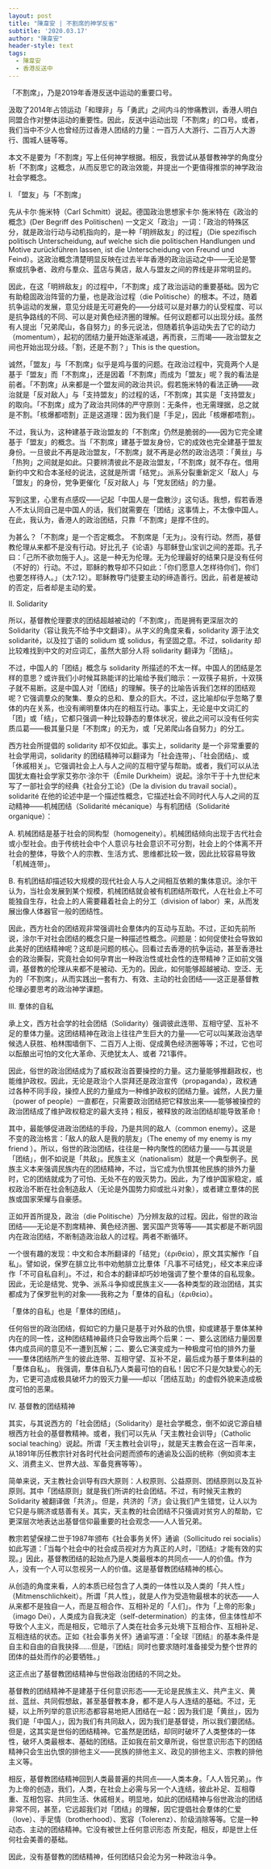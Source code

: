 ```yaml
---
layout: post
title: "陳韋安 | 不割席的神学反省"
subtitle: '2020.03.17'
author: "陳韋安"
header-style: text
tags:
  - 陳韋安
  - 香港反送中
---
```


「不割席」，乃是2019年香港反送中运动的重要口号。 

汲取了2014年占领运动「和理非」与「勇武」之间内斗的惨痛教训，香港人明白同盟合作对整体运动的重要性。因此，反送中运动出现「不割席」的口号。或者，我们当中不少人也曾经历过香港人团结的力量：一百万人大游行、二百万人大游行、围城人链等等。 

本文不是要为「不割席」写上任何神学根据。相反，我尝试从基督教神学的角度分析「不割席」这概念，从而反思它的政治效能，并提出一个更值得推崇的神学政治社会学概念。 

I. 「盟友」与「不割席」

先从卡尔·施米特（Carl Schmitt）说起。德国政治思想家卡尔·施米特在《政治的概念》(Der Begriff des Politischen) 一文定义「政治」一词：「政治的特殊区分，就是政治行动与动机指向的，是一种「明辨敌友」的过程」（Die spezifisch politisch Unterscheidung, auf welche sich die politischen Handlungen und Motive zurückführen lassen, ist die Unterscheidung von Freund und Feind）。这政治概念清楚明显反映在过去半年香港的政治运动之中——无论是警察或抗争者、政府与羣众、蓝店与黄店，敌人与盟友之间的界线是非常明显的。 

因此，在这「明辨敌友」的过程中，「不割席」成了政治运动的重要基础。因为它有助稳固政治阵营的力量，也是政治过程（die Politische）的根本。不过，随着抗争运动的发展，意见分歧是无可避免的——分歧可以是对暴力的认受程度、可以是抗争路线的不同、可以是对黄色经济圈的理解。任何议题都可以出现分歧。虽然有人提出「兄弟爬山，各自努力」的多元说法，但随着抗争运动失去了它的动力（momentum），起初的团结力量开始逐渐减退，再而衰，三而竭——政治盟友之间也开始出现分歧。「割，还是不割？」This is the question。 

诚然，「盟友」与「不割席」似乎是鸡与蛋的问题。在政治过程中，究竟两个人是基于「盟友」而「不割席」，还是因着「不割席」而成为「盟友」呢？我的看法是前者。「不割席」从来都是一个盟友间的政治共识。假若施米特的看法正确——政治就是「反对敌人」与「支持盟友」的过程的话，「不割席」其实是「支持盟友」的取向。「不割席」成为了政治共同体的严守原则：无条件，也无需理据，总之就是不割。「核爆都唔割」正是这道理：因为我们是「手足」，因此「核爆都唔割」。 

不过，我认为，这种建基于政治盟友的「不割席」仍然是脆弱的——因为它完全建基于「盟友」的概念。当「不割席」建基于盟友身份，它的成效也完全建基于盟友身份。一旦彼此不再是政治盟友，「不割席」就不再是必然的政治选项：「黄丝」与「热狗」之间就是如此。只要辨清彼此不是政治盟友，「不割席」就不存在。借用新约中文和合本圣经的说法，这就是所谓「结党」。派系分裂重新定义「敌人」与「盟友」的身份，党争更催化「反对敌人」与「党友团结」的力量。 

写到这里，心里有点感叹——记起「中国人是一盘散沙」这句话。我想，假若香港人不太认同自己是中国人的话，我们就需要在「团结」这事情上，不太像中国人。在此，我认为，香港人的政治团结，只靠「不割席」是撑不住的。

为甚么？「不割席」是一个否定概念。 不割席是「无为」。没有行动。然而，基督教伦理从来都不是没有行动。好比孔子《论语》与耶稣登山宝训之间的差距。孔子曰：「己所不欲勿施于人」。这是一种无为伦理。无为伦理最好的结果只是没有任何（不好的）行动。不过，耶稣的教导却不只如此：「你们愿意人怎样待你们，你们也要怎样待人。」（太7:12）。耶稣教导门徒要主动的缔造善行。因此，前者是被动的否定，后者却是主动的爱。 

II. Solidarity

所以，基督教伦理要求的团结超越被动的「不割席」，而是拥有更深层次的 Solidarity（容让我先不给予中文翻译）。从字义的角度来看，solidarity 源于法文 solidarité，以及拉丁语的 solidum 或 solidus，有坚固之意。不过，solidarity 却比较难找到中文的对应词汇，虽然大部分人将 solidarity 翻译为「团结」。 

不过，中国人的「团结」概念与 solidarity 所描述的不太一样。中国人的团结是怎样的意思？或许我们小时候耳熟能详的比喻给予我们暗示：一双筷子易折，十双筷子就不易断。这是中国人对「团结」的理解。筷子的比喻告诉我们怎样的团结观呢？它强调羣众的聚集、羣众的总和、羣众的巨大。不过，这比喻却似乎忽略了羣体的内在关系，也没有阐明羣体内在的相互行动。事实上，无论是中文词汇的「团」或「结」，它都只强调一种比较静态的羣体状况，彼此之间可以没有任何实质瓜葛——极其量只是「不割席」的无为，或「兄弟爬山各自努力」的分工。 

西方社会所提倡的 solidarity 却不仅如此。事实上，solidarity 是一个非常重要的社会学用词，solidarity 的团结精神可以翻译为「社会连带」、「社会团结」、或「休戚相关」。它强调社会上人与人之间的互相守望与帮助。或者，我们可以从法国犹太裔社会学家艾弥尔·涂尔干（Émile Durkheim）说起。涂尔干于十九世纪末写了一部社会学的经典《社会分工论》（De la division du travail social）。solidarité 在他的论述中是一个描述性概念，它描述社会不同时代人与人之间的互动精神——机械团结（Solidarité mécanique）与有机团结（Solidarité organique）： 

A. 机械团结是基于社会的同构型（homogeneity）。机械团结倾向出现于古代社会或小型社会。由于传统社会中个人意识与社会意识不可分割，社会上的个体离不开社会的整体，导致个人的宗教、生活方式、思维都比较一致，因此比较容易导致「机械连带」。 

B. 有机团结却描述较大规模的现代社会人与人之间相互依赖的集体意识。涂尔干认为，当社会发展到某个规模，机械团结就会被有机团结所取代，人在社会上不可能独自生存，社会上的人需要藉着社会上的分工（division of labor）来，从而发展出像人体器官一般的团结性。 

因此，西方社会的团结观非常强调社会羣体内的互动与互助。不过，正如先前所说，涂尔干对社会团结的概念只是一种描述性概念。问题是：如何促使社会导致如此美好的团结精神呢？这却是问题的核心。回看过去香港的抗争运动，甚至香港社会的政治撕裂，究竟社会如何孕育出一种政治性或社会性的连带精神？正如前文强调，基督教的伦理从来都不是被动、无为的。因此，如何能够超越被动、空泛、无为的「不割席」，从而实践出一套有力、有效、主动的社会团结——这正是基督教伦理必要思考的政治神学课题。 

III. 羣体的自私

承上文，西方社会学的社会团结（Solidarity）强调彼此连带、互相守望、互补不足的羣体力量。这团结精神在政治上往往产生巨大的力量——它可以叫某政治选举候选人获胜、柏林围墙倒下、二百万人上街、促成黄色经济圈等等；不过，它也可以酝酿出可怕的文化大革命、灭绝犹太人、或者 721事件。 

因此，俗世的政治团结成为了威权政治首要操控的力量。这力量能够推翻政权，也能维护政权。因此，无论是政治个人崇拜还是政治宣传（propaganda），政权通过各种不同手段，操控人民的力量成为一种维护政权的团结力量。诚然，人民力量（power of people）一直都在，只需要政治团结把它释放出来——能够被操控的政治团结成了维护政权稳定的最大支持；相反，被释放的政治团结却能导致革命！ 

其中，最能够促进政治团结的手段，乃是共同的敌人（common enemy）。这是不变的政治格言：「敌人的敌人是我的朋友」（The enemy of my enemy is my friend ）。所以，俗世的政治团结，往往是一种内聚性的团结力量——与其说是「团结」，倒不如说是「共敌」。民族主义（nationalism）就是一个典型例子。民族主义本来强调民族内在的团结精神，不过，当它成为仇恨其他民族的排外力量时，它的团结就成为了可怕、无处不在的毁灭势力。因此，为了维护国家稳定，威权政治不断在社会制造敌人（无论是外国势力抑或批斗对象），或者建立羣体的民族或国家荣耀与自豪感。 

正如开首所提及，政治（die Politische）乃分辨友敌的过程。因此，俗世的政治团结——无论是不割席精神、黄色经济圈、罢买国产货等等——其实都是不断巩固内在政治团结，不断制造政治敌人的过程。两者不断循环。 

一个很有趣的发现：中文和合本所翻译的「结党」（ἐριθεία），原文其实解作「自私」。譬如说，保罗在腓立比书中劝勉腓立比羣体「凡事不可结党」，经文本来应译作「不可自私自利」。不过，和合本的翻译却巧妙地强调了整个羣体的自私现象。因此，无论是结党、党争、派系斗争抑或民族主义——各种类型的政治团结，其实都成为了保罗批判的对象——我称之为「羣体的自私」（ἐριθεία）。 

「羣体的自私」也是「羣体的团结」。

任何俗世的政治团结，假如它的力量只是基于对外敌的仇恨，抑或建基于羣体某种内在的同一性，这种团结精神最终只会导致出两个后果：一、要么这团结力量因羣体内成员间的意见不一遭到瓦解；二、要么它演变成为一种极度可怕的排外力量——羣体团结所产生的彼此连带、互相守望、互补不足，最后成为基于羣体利益的「羣体自私」。 我强调，羣体自私乃人类最可怕的自私！因它不只是欠缺爱心的无为，它更可造成极具破坏力的毁灭力量——却以「团结互助」的虚假外貌来造成极度可怕的恶果。

IV. 基督教的团结精神

其实，与其说西方的「社会团结」（Solidarity）是社会学概念，倒不如说它源自植根西方社会的基督教精神。或者，我们可以先从「天主教社会训导」（Catholic social teaching）说起。所谓「天主教社会训导」，就是天主教会在这一百年来，从1891年历任教宗针对各时代社会问题而颁布的通谕及公函的统称（例如资本主义、消费主义、世界大战、军备竞赛等等）。

简单来说，天主教社会训导有四大原则：人权原则、公益原则、团结原则以及互补原则。其中「团结原则」就是我们所讲的社会团结。不过，有时候天主教的 Solidarity 被翻译做「共济」。但是，共济的「济」会让我们产生错觉，让人以为它只是与赒济或慈善有关。其实，天主教的社会团结不只强调对贫穷人的帮助，它更深层次地表达出基督信仰最重要的社会观念——人人皆兄弟。

教宗若望保禄二世于1987年颁布《社会事务关怀》通谕（Sollicitudo rei socialis）如此写道：「当每个社会中的社会成员视对方为真正的人时，『团结』才能有效的实现。」因此，基督教团结的起始点乃是人类最根本的共同点——人的价值。作为人，没有一个人可以忽视另一人的价值。这是基督教团结精神的核心。

从创造的角度来看，人的本质已经包含了人类的一体性以及人类的「共人性」（Mitmenschlichkeit）。所谓「共人性」，就是人作为受造物最根本的状态——人从来都不是独自一人，而是互相合作、互相补足的「人们」。作为「上帝的形象」（imago Dei），人类成为自我决定（self-determination）的主体，但主体性却不导致个人主义，而是相反，它暗示了人类在社会多元处境下互相合作、互相补足、互相连结的状态。正如《社会事务关怀》通谕写道：「全球『团结』的基本条件是自主和自由的自我抉择......但是，『团结』同时也要求随时准备接受为整个世界的团体的益处而作的必要牺牲。」

这正点出了基督教团结精神与世俗政治团结的不同之处。

基督教的团结精神不是建基于任何意识形态——无论是民族主义、共产主义、黄丝、蓝丝、共同假想敌，甚至基督教本身，都不是人与人连结的基础。不过，无疑，以上所列举的意识形态都容易地把人团结在一起：因为我们是「黄丝」，因为我们是「中国人」，因为我们有共同敌人，因为我们是基督徒，所以我们要团结。但是，这其实是世俗的团结精神。它虽然是团结，却同时破坏了人类整体的一体性，破坏人类最根本、基础的团结。正如我在前文章所说，俗世意识形态下的团结精神只会生出仇恨的排他主义——民族的排他主义、政见的排他主义、宗教的排他主义等。

相反，基督教团结精神回到人类最普遍的共同点——人类本身。「人人皆兄弟」。作为上帝的创造，我们，人类，在社会上必需与另一个人连结，彼此补足、互相尊重、互相包容、共同生活、休戚相关。明显地，如此的团结精神与俗世政治的团结非常不同，甚至，它远超我们对「团结」的理解，因它提倡社会羣体的仁爱（love）、手足情（brotherhood）、宽容（Tolerenz）、阶级消除等等。它是一种动态、主动的团结精神。它没有被世上任何意识形态
所支配，相反，却是世上任何社会美善的基础。

因此，没有基督教的团结精神，任何团结只会沦为另一种政治斗争。
